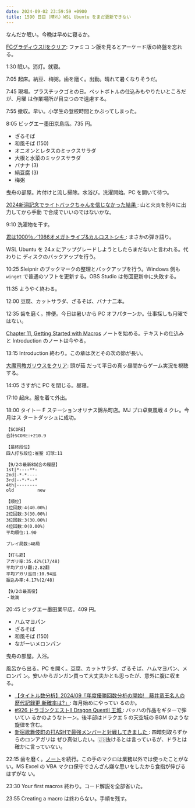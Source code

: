 ```yaml
---
date: 2024-09-02 23:59:59 +0900
title: 1590 日目（晴れ）WSL Ubuntu をまだ更新できない
---
```


なんだか眠い。今晩は早めに寝るか。

[FCグラディウスⅡをクリア](https://www.youtube.com/watch?v=z9Cxp63ovHk): ファミコ
ン版を見るとアーケード版の終盤を忘れる。

1:30 眠い。消灯。就寝。

7:05 起床。納豆、梅粥。歯を磨く。出勤。晴れて暑くなりそうだ。

7:45 現場。プラスチックゴミの日。ペットボトルの仕込みもやりたいところだが、月曜
は作業場所が目立つので遠慮する。

7:55 撤収。早い。小学生の登校時間とかぶってしまった。

8:05 ビッグエー墨田京島店。735 円。

* ざるそば
* 和風そば (150)
* オニオンとレタスのミックスサラダ
* 大根と水菜のミックスサラダ
* バナナ (3)
* 絹豆腐 (3)
* 梅粥

曳舟の部屋。片付けと流し掃除。水浴び。洗濯開始。PC を開いて待つ。

[2024新潟記念でライトバックちゃんを信じなかった結果
](https://www.youtube.com/watch?v=A3jHINqD-dc): 山と火炎を別々に出力してから手動
で合成でいいのではないかな。

9:10 洗濯物を干す。

[君は1000％／1986オメガトライブ&カルロストシキ
](https://www.youtube.com/watch?v=FTSzKcuiOuo): まさかの弾き語り。

WSL Ubuntu を 24.x にアップグレードしようとしたらまだないと言われる。代わりに
ディスクのバックアップを行う。

10:25 Sleipnir のブックマークの整理とバックアップを行う。Windows 側も `winget`
で普通のソフトを更新する。OBS Studio は毎回更新中に失敗する。

11:35 ようやく終わる。

12:00 豆腐、カットサラダ、ざるそば、バナナ二本。

12:35 歯を磨く。排便。今日は暑いから PC オフパターンか。仕事探しも月曜ではない。

[Chapter 11, Getting Started with Macros][263] ノートを始める。テキストの仕込み
と Introduction のノートは今やる。

13:15 Introduction 終わり。この章は次とその次の節が長い。

[大魔司教ガリウスをクリア](https://www.youtube.com/watch?v=QTaPiTLIkRM): 頭が茹
だって平日の真ッ昼間からゲーム実況を視聴する。

14:05 さすがに PC を閉じる。昼寝。

17:10 起床。服を着て外出。

18:00 タイトー F ステーションオリナス錦糸町店。MJ プロ卓東風戦 4 クレ。今月はス
タートダッシュに成功。

```text
【SCORE】
合計SCORE:+210.9

【最終段位】
四人打ち段位:雀聖 幻球:11

【9/2の最新8試合の履歴】
1st|*----**-
2nd|-*-*----
3rd|--*-*--*
4th|--------
old         new

【順位】
1位回数:4(40.00%)
2位回数:3(30.00%)
3位回数:3(30.00%)
4位回数:0(0.00%)
平均順位:1.90

プレイ局数:48局

【打ち筋】
アガリ率:35.42%(17/48)
平均アガリ翻:2.82翻
平均アガリ巡目:10.94巡
振込み率:4.17%(2/48)

【9/2の最高役】
・跳満
```

20:45 ビッグエー墨田業平店。409 円。

* ハムマヨパン
* ざるそば
* 和風そば (150)
* ながーいメロンパン

曳舟の部屋。入浴。

風呂から出る。PC を開く。豆腐、カットサラダ、ざるそば、ハムマヨパン、メロンパ
ン。安いからガンガン買って大丈夫かとも思ったが、意外に腹に収まる。

* [【タイトル数分析】2024/09「年度優勝回数分析の開始!　藤井竜王名人の歴代記録更
  新確率は?」](https://www.youtube.com/watch?v=zzzrp7pK28E): 毎月始めにやってい
  るのか。
* [#926 ドラゴンクエストII Dragon QuestⅡ 王城
  ](https://www.youtube.com/watch?v=hUDTDt50xYs): バッハの作品をギターで弾いてい
  るかのようなトーン。後半部はドラクエ 5 の天空城の BGM のような旋律を含む。
* [新宿歌舞伎町の打ASHで最強メンバーと対戦してきました
  ](https://www.youtube.com/watch?v=0HSrM3grUxQ): 四暗刻取らずからのロンアガリは
  ぜひ真似したい。🀇🀏抜けるとは言っているが、ドラとは確かに言っていない。

22:15 歯を磨く。[ノート][263]を続行。この手のマクロは業務以外では使ったことがな
い。MS Excel の VBA マクロ保守でさんざん嫌な思いをしたから食指が伸びるはずがな
い。

23:30 Your first macros 終わり。コード解説を全部省いた。

23:55 Creating a macro は終わらない。手順を残す。

[263]: https://github.com/showa-yojyo/notebook/issues/263
